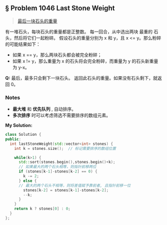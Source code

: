 ## § Problem 1046 Last Stone Weight
> [最后一块石头的重量](
https://leetcode-cn.com/problems/last-stone-weight/)

有一堆石头，每块石头的重量都是正整数。
每一回合，从中选出两块 最重的 石头，然后将它们一起粉碎。
假设石头的重量分别为 x 和 y，且 x <= y。那么粉碎的可能结果如下：

* 如果 x == y，那么两块石头都会被完全粉碎；
* 如果 x != y，那么重量为 x 的石头将会完全粉碎，而重量为 y 的石头新重量为 y-x。

**Q:** 最后，最多只会剩下一块石头。
返回此石头的重量。如果没有石头剩下，就返回 0。

### Notes
* **最大堆** 和 **优先队列** , 自动排序。
* **多次排序** 时可以考虑筛选不需要排序的数组元素。


**My Solution:** 
```cpp
class Solution {
public:
  int lastStoneWeight(std::vector<int> stones) {
    int k = stones.size();  // 标记需要排序的数组位置

    while(k>1) {
      std::sort(stones.begin(),stones.begin()+k);
      // 如果最大的两个石头相等，则指针前移两位
      if (stones[k-1]-stones[k-2] == 0) {
        k -= 2;
      } else {
      // 最大的两个石头不相等，则将差值赋予靠前者, 且指针前移一位
        stones[k-2] = stones[k-1]-stones[k-2];
        --k;
      }
    }
    return k ? stones[0] : 0;
  }
};
```

